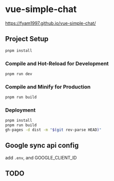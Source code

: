 # vue-simple-chat

https://fyam1997.github.io/vue-simple-chat/

## Project Setup

```sh
pnpm install
```

### Compile and Hot-Reload for Development

```sh
pnpm run dev
```

### Compile and Minify for Production

```sh
pnpm run build
```

### Deployment

```sh
pnpm install
pnpm run build
gh-pages -d dist -m "$(git rev-parse HEAD)"
```

## Google sync api config

add `.env`, and GOOGLE_CLIENT_ID

## TODO

[//]: # (TODO keyboard navigation)

[//]: # (ctrl+up/down to navigate msgs, L to lock chat til current msg, enter to edit, ctrl)

[//]: # (TODO refactor msg list modification, send a Operation, better for undo. kind of like redux's action)

[//]: # (TODO undo, msg edit, removal? mobile undo? Undo stack, Each msg, on mount. Not focusing, undo deletion)

[//]: # (TODO Mock open ai api server)

[//]: # (TODO smart key, auto close \(\) "" '' ``````)

[//]: # (TODO extract all scroll controlling to separate view model)

[//]: # (TODO Chat and msg should have datetime, Edit time)

[//]: # (TODO Chat content sync)

[//]: # (TODO Sync save token)

[//]: # (TODO sync should show comparison)

[//]: # (TODO separate config manage and sync)

[//]: # (TODO extra data)

[//]: # (TODO Search finance data)

[//]: # (TODO Enum chat search fin)

[//]: # (TODO Tarvily search)

[//]: # (TODO Change to option api, accessing viewmodel.ref will buggy. looks i should not use ref in shared view model. or use piniajs?)

[//]: # (TODO Scrolling failed, loaded last scroll height, add delay can solve, but think a better way)

[//]: # (TODO msg should be in edit mode after inserted)

[//]: # (TODO added chat create time, default chat name should be empty, show date if empty, if empty, next send msg generate title)
